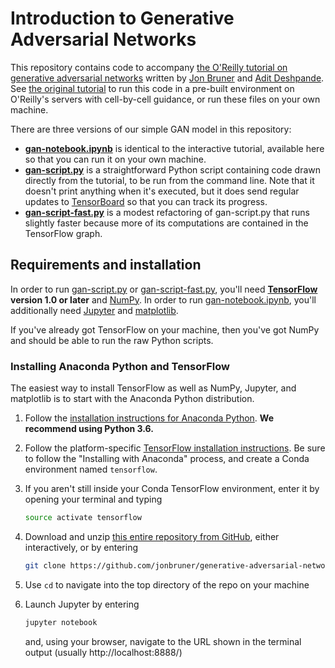 # Introduction to Generative Adversarial Networks  

This repository contains code to accompany [the O'Reilly tutorial on generative adversarial networks](https://www.oreilly.com/learning/generative-adversarial-networks-for-beginners) written by [Jon Bruner](https://github.com/jonbruner) and [Adit Deshpande](https://github.com/adeshpande3). See [the original tutorial](https://www.oreilly.com/learning/generative-adversarial-networks-for-beginners) to run this code in a pre-built environment on O'Reilly's servers with cell-by-cell guidance, or run these files on your own machine.

There are three versions of our simple GAN model in this repository:
- **[gan-notebook.ipynb](gan-notebook.ipynb)** is identical to the interactive tutorial, available here so that you can run it on your own machine.
- **[gan-script.py](gan-script.py)** is a straightforward Python script containing code drawn directly from the tutorial, to be run from the command line. Note that it doesn't print anything when it's executed, but it does send regular updates to [TensorBoard](https://www.tensorflow.org/get_started/summaries_and_tensorboard) so that you can track its progress.
- **[gan-script-fast.py](gan-script-fast.py)** is a modest refactoring of gan-script.py that runs slightly faster because more of its computations are contained in the TensorFlow graph.

## Requirements and installation
In order to run [gan-script.py](gan-script.py) or [gan-script-fast.py](gan-script-fast.py), you'll need **[TensorFlow](https://www.tensorflow.org/install/) version 1.0 or later** and [NumPy](https://docs.scipy.org/doc/numpy/user/install.html). In order to run [gan-notebook.ipynb](gan-notebook.ipynb), you'll additionally need [Jupyter](https://jupyter.readthedocs.io/en/latest/install.html) and [matplotlib](https://matplotlib.org/).

If you've already got TensorFlow on your machine, then you've got NumPy and should be able to run the raw Python scripts.

### Installing Anaconda Python and TensorFlow
The easiest way to install TensorFlow as well as NumPy, Jupyter, and matplotlib is to start with the Anaconda Python distribution.

1. Follow the [installation instructions for Anaconda Python](https://www.continuum.io/downloads). **We recommend using Python 3.6.**

2. Follow the platform-specific [TensorFlow installation instructions](https://www.tensorflow.org/install/). Be sure to follow the "Installing with Anaconda" process, and create a Conda environment named `tensorflow`.

3. If you aren't still inside your Conda TensorFlow environment, enter it by opening your terminal and typing
    ```bash
    source activate tensorflow
    ```

4. Download and unzip [this entire repository from GitHub](https://github.com/jonbruner/generative-adversarial-networks), either interactively, or by entering
    ```bash
    git clone https://github.com/jonbruner/generative-adversarial-networks.git
    ```

5. Use `cd` to navigate into the top directory of the repo on your machine

6. Launch Jupyter by entering
    ```bash
    jupyter notebook
    ```
    and, using your browser, navigate to the URL shown in the terminal output (usually http://localhost:8888/)
